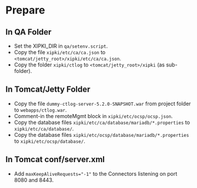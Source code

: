 # Prepare

## In QA Folder
- Set the XIPKI_DIR in `qa/setenv.script`.
- Copy the file `xipki/etc/ca/ca.json` to `<tomcat/jetty_root>/xipki/etc/ca/ca.json`.
- Copy the folder `xipki/ctlog` to `<tomcat/jetty_root>/xipki` (as sub-folder).

## In Tomcat/Jetty Folder
- Copy the file `dummy-ctlog-server-5.2.0-SNAPSHOT.war` from project folder to `webapps/ctlog.war`.
- Comment-in the remoteMgmt block in `xipki/etc/ocsp/ocsp.json`.
- Copy the database files `xipki/etc/ca/database/mariadb/*.properties` to `xipki/etc/ca/database/`.
- Copy the database files `xipki/etc/ocsp/database/mariadb/*.properties` to `xipki/etc/ocsp/database/`.

## In Tomcat conf/server.xml
- Add `maxKeepAliveRequests="-1"` to the Connectors listening on port 8080 and 8443.
